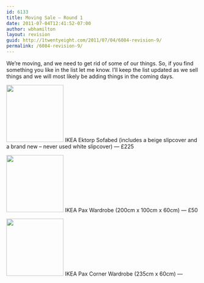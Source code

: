 ```yaml
---
id: 6133
title: Moving Sale — Round 1
date: 2011-07-04T12:41:52-07:00
author: wbhamilton
layout: revision
guid: http://1twentyeight.com/2011/07/04/6084-revision-9/
permalink: /6084-revision-9/
---
```

We&#8217;re moving, and we need to get rid of some of our things. So, if you find something you like in the list let me know. I&#8217;ll keep the list updated as we sell things and we will most likely be adding things in the coming days.

[<img class="alignleft size-thumbnail wp-image-6127" title="DSCN2393" src="http://1twentyeight.com/wp-content/uploads/2011/07/DSCN2393-150x150.jpg" alt="" width="150" height="150" />](http://1twentyeight.com/wp-content/uploads/2011/07/DSCN2393.jpg) IKEA Ektorp Sofabed (includes a beige slipcover and a brand new &#8211; never used white slipcover) — £225

[<img src="http://1twentyeight.com/wp-content/uploads/2011/07/DSCN2389-150x150.jpg" alt="" title="DSCN2389" width="150" height="150" class="alignleft size-thumbnail wp-image-6123" />](http://1twentyeight.com/wp-content/uploads/2011/07/DSCN2389.jpg) IKEA Pax Wardrobe (200cm x 100cm x 60cm) — £50

[<img src="http://1twentyeight.com/wp-content/uploads/2011/07/DSCN2395-150x150.jpg" alt="" title="DSCN2395" width="150" height="150" class="alignleft size-thumbnail wp-image-6128" />](http://1twentyeight.com/wp-content/uploads/2011/07/DSCN2395.jpg) IKEA Pax Corner Wardrobe (235cm x 60cm) —